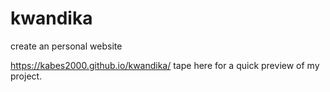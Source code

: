 # kwandika
create an personal website

https://kabes2000.github.io/kwandika/ tape here for a quick preview of my project.
